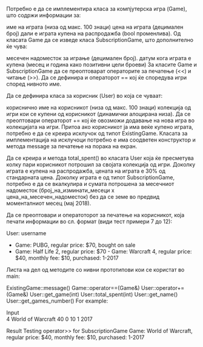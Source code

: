 Потребно е да се имплементира класа за компјутерска игра (Game), што содржи информации за:

име на играта (низа од макс. 100 знаци)
цена на играта (децимален број)
дали е играта купена на распродажба (bool променлива).
Од класата Game да се изведе класа SubscriptionGame, што дополнително ќе чува:

месечен надоместок за играње (децимален број).
датум кога играта е купена (месец и година како позитивни цели броеви)
За класите Game и SubscriptionGame да се преоптоварат операторите за печатење (<<) и читање (>>). Да се дефинира и операторот == кој ќе споредува игри според нивното име.

Да се дефинира класа за корисник (User) во која се чуваат:

кориснично име на корисникот (низа од макс. 100 знаци)
колекција од игри кои се купени од корисникот (динамички алоцирана низа).
Да се преоптовари операторот += кој ќе овозможи додавање на нова игра во колекцијата на игри. Притоа ако корисникот ја има веќе купено играта, потребно е да се креира исклучок од типот ExistingGame. Класата за имплементација на исклучоци потребно е има соодветен конструктор и метода message за печатење на порака на екран.

Да се креира и метода total_spent() во класата User која ќе пресметува колку пари корисникот потрошил за својата колекција од игри. Доколку играта е купена на распродажба, цената на играта е 30% од стандарната цена. Доколку играта е од типот SubscriptionGame, потребно е да се вкалкулира и сумата потрошена за месечниот надоместок (број_на_изминати_месеци x цена_на_месечен_надоместок) без да се земе во предвид моменталниот месец (мај 2018).

Да се преоптовари и оператоторот за печатење на корисникот, која печати информации во сл. формат (види тест примери 7 до 12):

User: username
- Game: PUBG, regular price: $70, bought on sale
- Game: Half Life 2, regular price: $70 - Game: Warcraft 4, regular price: $40, monthly fee: $10, purchased: 1-2017

Листа на дел од методите со нивни прототипови кои се користат во main:

ЕxistingGame::message()
Game::operator==(Game&)
User::operator+=(Game&)
User::get_game(int)
User::total_spent(int)
User::get_name()
User::get_games_number()
For example:

Input	
4
World of Warcraft
40
0
10
1
2017

Result
Testing operator>> for SubscriptionGame
Game: World of Warcraft, regular price: $40, monthly fee: $10, purchased: 1-2017
